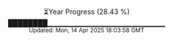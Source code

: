 <p align="center">
⏳Year Progress (28.43 %)<br>
████████▁▁▁▁▁▁▁▁▁▁▁▁▁▁▁▁▁▁▁▁▁▁ <br>
<sub>Updated: Mon, 14 Apr 2025 18:03:58 GMT</sub>
</p>

